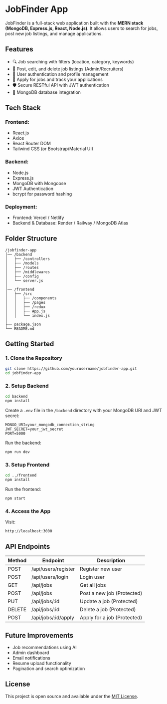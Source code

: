 # JobFinder App

JobFinder is a full-stack web application built with the **MERN stack (MongoDB, Express.js, React, Node.js)**. It allows users to search for jobs, post new job listings, and manage applications.

## Features
- 🔍 Job searching with filters (location, category, keywords)
- 📝 Post, edit, and delete job listings (Admin/Recruiters)
- 👤 User authentication and profile management
- 📄 Apply for jobs and track your applications
- 🛡️ Secure RESTful API with JWT authentication
- 💾 MongoDB database integration

## Tech Stack

### Frontend:
- React.js
- Axios
- React Router DOM
- Tailwind CSS (or Bootstrap/Material UI)

### Backend:
- Node.js
- Express.js
- MongoDB with Mongoose
- JWT Authentication
- bcrypt for password hashing

### Deployment:
- Frontend: Vercel / Netlify
- Backend & Database: Render / Railway / MongoDB Atlas

## Folder Structure

```
/jobfinder-app
│── /backend
│   ├── /controllers
│   ├── /models
│   ├── /routes
│   ├── /middlewares
│   ├── /config
│   └── server.js
│
│── /frontend
│   ├── /src
│   │   ├── /components
│   │   ├── /pages
│   │   ├── /redux
│   │   ├── App.js
│   │   └── index.js
│
├── package.json
└── README.md
```

## Getting Started

### 1. Clone the Repository
```bash
git clone https://github.com/yourusername/jobfinder-app.git
cd jobfinder-app
```

### 2. Setup Backend
```bash
cd backend
npm install
```
Create a `.env` file in the `/backend` directory with your MongoDB URI and JWT secret:
```
MONGO_URI=your_mongodb_connection_string
JWT_SECRET=your_jwt_secret
PORT=5000
```

Run the backend:
```bash
npm run dev
```

### 3. Setup Frontend
```bash
cd ../frontend
npm install
```
Run the frontend:
```bash
npm start
```

### 4. Access the App
Visit:
```
http://localhost:3000
```

## API Endpoints

| Method | Endpoint              | Description                     |
|-------|------------------------|---------------------------------|
| POST  | /api/users/register     | Register new user               |
| POST  | /api/users/login        | Login user                      |
| GET   | /api/jobs               | Get all jobs                    |
| POST  | /api/jobs               | Post a new job (Protected)      |
| PUT   | /api/jobs/:id           | Update a job (Protected)        |
| DELETE| /api/jobs/:id           | Delete a job (Protected)        |
| POST  | /api/jobs/:id/apply     | Apply for a job (Protected)     |

## Future Improvements
- Job recommendations using AI
- Admin dashboard
- Email notifications
- Resume upload functionality
- Pagination and search optimization

## License
This project is open source and available under the [MIT License](LICENSE).
